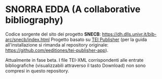 # SNORRA EDDA (A collaborative bibliography)

Codice sorgente del sito dei progetto **SNECB**: https://dh.dlls.univr.it/bib-arc/snecb/index.html
Progetto basato su [TEI Publisher](https://teipublisher.com) (per la guida all'installazione si rimanda al repository originale: https://github.com/eeditiones/tei-publisher-app).

Attualmente in fase beta. I file TEI-XML corrispondenti alle entrate bibliografiche (visualizzabili attraverso il tasto Download) non sono compresi in questo repository.